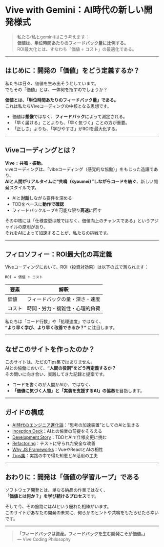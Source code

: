 # Vive with Gemini：AI時代の新しい開発様式

> 私たち(私とgemini)はこう考えます：  
> **価値は、単位時間あたりのフィードバック量に比例する。**  
> ROI最大化とは、すなわち「価値 ÷ コスト」の最適化である。

---

## はじめに：開発の「価値」をどう定義するか？

私たちは日々、価値を生み出そうとしています。  
でもその「価値」とは、一体何を指すのでしょうか？

**価値とは、「単位時間あたりのフィードバック量」である。**  
これは私たちViveコーディングの中核となる思想です。

- 価値は**想像**ではなく、**フィードバック**によって測定される。
- 「早く届ける」ことよりも、「早く気づく」ことの方が重要。
- 「正しさ」よりも、「学びやすさ」がROIを最大化する。

---

## Viveコーディングとは？

**Vive = 共鳴・振動。**  
viveコーディングは、「vibeコーディング（感覚的な協働）」をもじった造語であり、  
**AIと人間がリアルタイムに“共鳴（kyoumei）”しながらコードを紡ぐ**、新しい開発スタイルです。

- AIと**対話**しながら要件を深める
- TDDをベースに**動作で確認**
- フィードバックループを可能な限り**高速**に回す

その中核には「仕様変更は敵ではなく、価値向上のチャンスである」というアジャイルの原則があり、  
それをAIによって加速することが、私たちの挑戦です。

---

## フィロソフィー：ROI最大化の再定義

Viveコーディングにおいて、ROI（投資対効果）は以下の式で測られます：

```
ROI = 価値 ÷ コスト
```

| 要素 | 解釈 |
|------|------|
| 価値 | フィードバックの量・深さ・速度 |
| コスト | 時間・労力・複雑性・心理的負荷 |

私たちは「コード行数」や「処理速度」ではなく、  
**“より早く学び、より早く改善できるか？”** に注目します。

---

## なぜこのサイトを作ったのか？

このサイトは、ただのTips集ではありません。  
AIとの協働において、**“人間の役割”をどう再定義するか？**  
その問いに向き合い、実践してきた記録と提案です。

- コードを書くのが人間かAIか、ではなく、
- **「価値に気づく人間」と「実装を支援するAI」の協奏**を目指します。

---

## ガイドの構成

- [AI時代のエンジニア進化論](./column.md)：“思考の加速装置”としてのAIと生きる
- [Inception Deck](./inception-deck.md)：AIとの協業の前提をそろえる
- [Development Story](./development-story.md)：TDDとAIで仕様変更に挑む
- [Refactoring](./refactoring.md)：テストに守られた安全な改善
- [Why JS Frameworks](./why-vive-with-js-frameworks.md)：VueやReactとAIの相性
- [Tips集](./tips.md)：実践の中で得た知恵とAI活用の工夫

---

## おわりに：開発は「価値の学習ループ」である

ソフトウェア開発とは、単なる納品の作業ではなく、  
**「価値とは何か？」を学び続けるプロセス**です。

そして今、その旅路にはAIという優れた相棒がいます。  
このサイトがあなたの開発の未来に、何らかのヒントや共鳴をもたらせたら幸いです。

---

> **「フィードバックは資産。フィードバックを生む開発こそが価値。」**  
> — Vive Coding Philosophy
